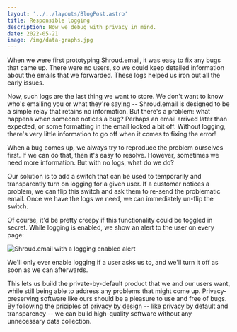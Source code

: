 ```yaml
---
layout: '../../layouts/BlogPost.astro'
title: Responsible logging
description: How we debug with privacy in mind.
date: 2022-05-21
image: /img/data-graphs.jpg
---
```


When we were first prototyping Shroud.email, it was easy to fix any bugs that came up. There were no users, so we could keep detailed information about the emails that we forwarded. These logs helped us iron out all the early issues.

Now, such logs are the last thing we want to store. We don't want to know who's emailing you or what they're saying -- Shroud.email is designed to be a simple relay that retains no information. But there's a problem: what happens when someone notices a bug? Perhaps an email arrived later than expected, or some formatting in the email looked a bit off. Without logging, there's very little information to go off when it comes to fixing the error!

When a bug comes up, we always try to reproduce the problem ourselves first. If we can do that, then it's easy to resolve. However, sometimes we need more information. But with no logs, what do we do?

Our solution is to add a switch that can be used to temporarily and transparently turn on logging for a given user. If a customer notices a problem, we can flip this switch and ask them to re-send the problematic email. Once we have the logs we need, we can immediately un-flip the switch.

Of course, it'd be pretty creepy if this functionality could be toggled in secret. While logging is enabled, we show an alert to the user on every page:

<img src="/img/logging-enabled.png" alt="Shroud.email with a logging enabled alert" class="max-w-full mx-auto" />

We'll only ever enable logging if a user asks us to, and we'll turn it off as soon as we can afterwards.

This lets us build the private-by-default product that we and our users want, while still being able to address any problems that might come up. Privacy-preserving software like ours should be a pleasure to use and free of bugs. By following the priciples of [privacy by design](https://en.wikipedia.org/wiki/Privacy_by_design) -- like privacy by default and transparency -- we can build high-quality software without any unnecessary data collection.
